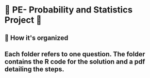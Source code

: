 # 🌟 **PE- Probability and Statistics Project** 🌟

## 📌 **How it's organized**
Each folder refers to one question. The folder contains the R code for the solution and a pdf detailing the steps.
---
